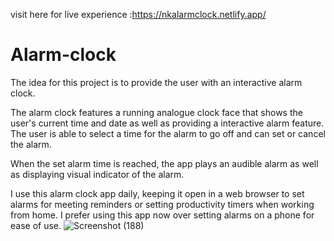 visit here for live experience :https://nkalarmclock.netlify.app/
# Alarm-clock

The idea for this project is to provide the user with an interactive alarm clock.

The alarm clock features a running analogue clock face that shows the user's current time and date as well as providing a interactive alarm feature. 
The user is able to select a time for the alarm to go off and can set or cancel the alarm.

When the set alarm time is reached, the app plays an audible alarm as well as displaying visual indicator of the alarm.

I use this alarm clock app daily, keeping it open in a web browser to set alarms for meeting reminders or setting productivity timers when working from home.
I prefer using this app now over setting alarms on a phone for ease of use.
![Screenshot (188)](https://user-images.githubusercontent.com/120910923/224684271-114917d0-4fac-48f9-b4d1-2e036f9f50d0.png)

